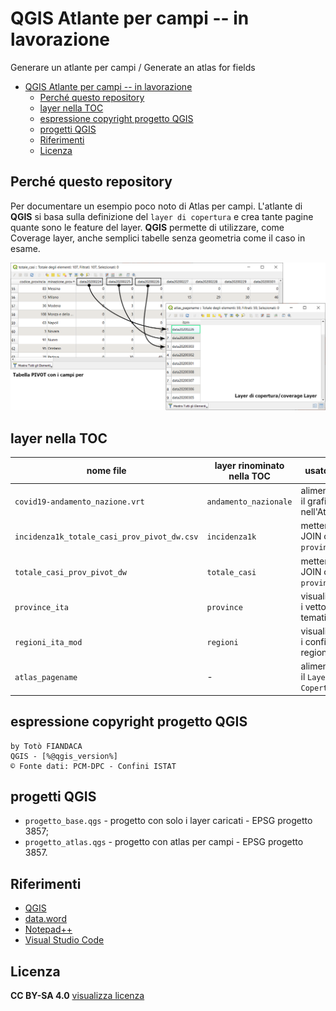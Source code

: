 # QGIS Atlante per campi -- in lavorazione

Generare un atlante per campi / Generate an atlas for fields

<!-- TOC -->

- [QGIS Atlante per campi -- in lavorazione](#qgis-atlante-per-campi----in-lavorazione)
  - [Perché questo repository](#perch%c3%a9-questo-repository)
  - [layer nella TOC](#layer-nella-toc)
  - [espressione copyright progetto QGIS](#espressione-copyright-progetto-qgis)
  - [progetti QGIS](#progetti-qgis)
  - [Riferimenti](#riferimenti)
  - [Licenza](#licenza)

<!-- /TOC -->

## Perché questo repository

Per documentare un esempio poco noto di Atlas per campi. L'atlante di **QGIS** si basa sulla definizione del `layer di copertura` e crea tante pagine quante sono le feature del layer. **QGIS** permette di utilizzare, come Coverage layer, anche semplici tabelle senza geometria come il caso in esame.


![](./imgs/img_01.png)



## layer nella TOC

nome file | layer rinominato nella TOC | usato per
----------|----------------------------|----------
`covid19-andamento_nazione.vrt` | `andamento_nazionale`| alimentare il grafico nell'Atlas
`incidenza1k_totale_casi_prov_pivot_dw.csv` | `incidenza1k`| mettere in JOIN con `province`
`totale_casi_prov_pivot_dw`|`totale_casi`| mettere in JOIN con `province`
`province_ita` | `province`| visualizzare i vettore tematizzati
`regioni_ita_mod` | `regioni`| visualizzare i confini regionali
`atlas_pagename`|-|alimentare il `Layer di Copertura`

## espressione copyright progetto QGIS

```
by Totò FIANDACA
QGIS - [%@qgis_version%]
© Fonte dati: PCM-DPC - Confini ISTAT
```

## progetti QGIS

- `progetto_base.qgs` - progetto con solo i layer caricati - EPSG progetto 3857;
- `progetto_atlas.qgs` - progetto con atlas per campi - EPSG progetto 3857.

## Riferimenti

- [QGIS](https://qgis.org/it/site/)
- [data.word](https://data.world/)
- [Notepad++](https://notepad-plus-plus.org/downloads/)
- [Visual Studio Code](https://code.visualstudio.com/)

## Licenza

**CC BY-SA 4.0** [visualizza licenza](https://creativecommons.org/licenses/by-sa/4.0/deed.it)